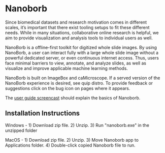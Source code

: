 # Nanoborb

Since biomedical datasets and research motivation comes in different scales, it’s important that there exist tooling setups to fit these different needs. While in many situations, collaborative online research is helpful, we aim to provide visualization and analysis tools to individual users as well.

NanoBorb is a offline-first toolkit for digitized whole slide images. By using NanoBorb, a user can interact fully with a large whole slide image without a powerful dedicated server, or even continuous internet access. Thus, users face minimal barriers to view, annotate, and analyze slides, as well as visualize and improve applicable machine learning methods.

NanoBorb is built on ImageBox and caMicroscope. If a served version of the NanoBorb experience is desired, see quip distro. To provide feedback or suggestions click on the bug icon on pages where it appears.


The [user guide screencast](https://drive.google.com/open?id=1HkkL5FqEIgi7fzqKijtUhWBPlplh_uHF) should explain the basics of Nanoborb.

## Installation Instructions

Windows - 1) Download zip file. 2) Unzip. 3) Run "nanoborb.exe" in the unzipped folder

MacOS - 1) Download zip file. 2) Unzip. 3) Move Nanoborb app to Applications folder. 4) Double-click copied Nanoborb file to run.
